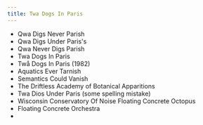 ```yaml
---
title: Twa Dogs In Paris
---
```


- Qwa Digs Never Parish
- Qwa Digs Under Paris's
- Qwa Never Digs Parish
- Twa Dogs In Paris
- Twå Dogs In Paris (1982)
- Aquatics Ever Tarnish
- Semantics Could Vanish
- The Driftless Academy of Botanical Apparitions
- Twa Dios Under Paris (some spelling mistake)
- Wisconsin Conservatory Of Noise
  Floating Concrete Octopus
- Floating Concrete Orchestra
-